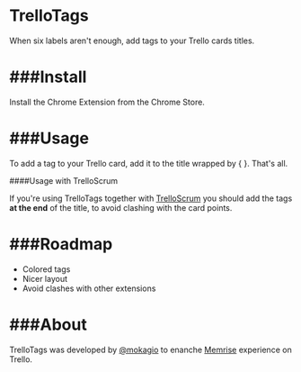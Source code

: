 TrelloTags
===

When six labels aren't enough, add tags to your Trello cards titles.

###Install
===

Install the Chrome Extension from the Chrome Store.

###Usage
===

To add a tag to your Trello card, add it to the title wrapped by { }. That's all.

####Usage with TrelloScrum

If you're using TrelloTags together with [TrelloScrum](https://chrome.google.com/webstore/detail/jdbcdblgjdpmfninkoogcfpnkjmndgje?hl=en-US&hc=search&hcp=main) you should add the tags **at the end** of the title, to avoid clashing with the card points.

###Roadmap
===

* Colored tags
* Nicer layout
* Avoid clashes with other extensions

###About
===

TrelloTags was developed by [@mokagio](https://twitter.com/mokagio) to enanche [Memrise](http://memrise.com) experience on Trello.
